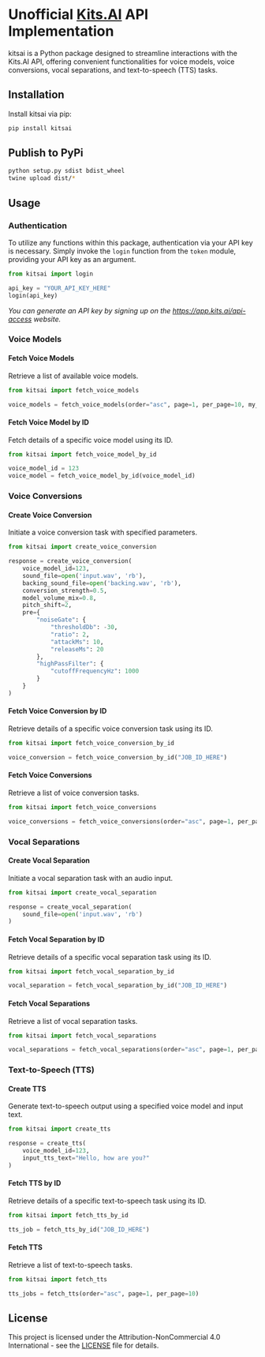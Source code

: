 # Unofficial [Kits.AI](https://kits.ai) API Implementation

kitsai is a Python package designed to streamline interactions with the Kits.AI API, offering convenient functionalities for voice models, voice conversions, vocal separations, and text-to-speech (TTS) tasks.

## Installation

Install kitsai via pip:

```bash
pip install kitsai

```

## Publish to PyPi

```bash
python setup.py sdist bdist_wheel
twine upload dist/*
```

## Usage

### Authentication

To utilize any functions within this package, authentication via your API key is necessary. Simply invoke the `login` function from the `token` module, providing your API key as an argument.

```python
from kitsai import login

api_key = "YOUR_API_KEY_HERE"
login(api_key)
```

_You can generate an API key by signing up on the https://app.kits.ai/api-access website._

### Voice Models

#### Fetch Voice Models

Retrieve a list of available voice models.

```python
from kitsai import fetch_voice_models

voice_models = fetch_voice_models(order="asc", page=1, per_page=10, my_models=False, instruments=False)
```

#### Fetch Voice Model by ID

Fetch details of a specific voice model using its ID.

```python
from kitsai import fetch_voice_model_by_id

voice_model_id = 123
voice_model = fetch_voice_model_by_id(voice_model_id)
```

### Voice Conversions

#### Create Voice Conversion

Initiate a voice conversion task with specified parameters.

```python
from kitsai import create_voice_conversion

response = create_voice_conversion(
    voice_model_id=123,
    sound_file=open('input.wav', 'rb'),
    backing_sound_file=open('backing.wav', 'rb'),
    conversion_strength=0.5,
    model_volume_mix=0.8,
    pitch_shift=2,
    pre={
        "noiseGate": {
            "thresholdDb": -30,
            "ratio": 2,
            "attackMs": 10,
            "releaseMs": 20
        },
        "highPassFilter": {
            "cutoffFrequencyHz": 1000
        }
    }
)
```

#### Fetch Voice Conversion by ID

Retrieve details of a specific voice conversion task using its ID.

```python
from kitsai import fetch_voice_conversion_by_id

voice_conversion = fetch_voice_conversion_by_id("JOB_ID_HERE")
```

#### Fetch Voice Conversions

Retrieve a list of voice conversion tasks.

```python
from kitsai import fetch_voice_conversions

voice_conversions = fetch_voice_conversions(order="asc", page=1, per_page=10)
```

### Vocal Separations

#### Create Vocal Separation

Initiate a vocal separation task with an audio input.

```python
from kitsai import create_vocal_separation

response = create_vocal_separation(
    sound_file=open('input.wav', 'rb')
)
```

#### Fetch Vocal Separation by ID

Retrieve details of a specific vocal separation task using its ID.

```python
from kitsai import fetch_vocal_separation_by_id

vocal_separation = fetch_vocal_separation_by_id("JOB_ID_HERE")
```

#### Fetch Vocal Separations

Retrieve a list of vocal separation tasks.

```python
from kitsai import fetch_vocal_separations

vocal_separations = fetch_vocal_separations(order="asc", page=1, per_page=10)
```

### Text-to-Speech (TTS)

#### Create TTS

Generate text-to-speech output using a specified voice model and input text.

```python
from kitsai import create_tts

response = create_tts(
    voice_model_id=123,
    input_tts_text="Hello, how are you?"
)
```

#### Fetch TTS by ID

Retrieve details of a specific text-to-speech task using its ID.

```python
from kitsai import fetch_tts_by_id

tts_job = fetch_tts_by_id("JOB_ID_HERE")
```

#### Fetch TTS

Retrieve a list of text-to-speech tasks.

```python
from kitsai import fetch_tts

tts_jobs = fetch_tts(order="asc", page=1, per_page=10)
```

## License

This project is licensed under the Attribution-NonCommercial 4.0 International - see the [LICENSE](LICENSE) file for details.
